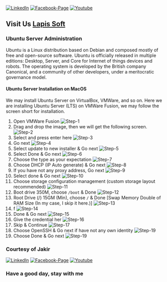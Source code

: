 [![LinkedIn][linkedin-shield-lapissoft]][linkedin-url-lapissoft]
[![Facebook-Page][facebook-shield-lapissoft]][facebook-url-lapissoft]
[![Youtube][youtube-shield-lapissoft]][youtube-url-lapissoft]

## Visit Us [Lapis Soft](http://www.lapissoft.com)

### Ubuntu Server Administration

Ubuntu is a Linux distribution based on Debian and composed mostly of free and open-source software. Ubuntu is officially released in multiple editions: Desktop, Server, and Core for Internet of things devices and robots. The operating system is developed by the British company Canonical, and a community of other developers, under a meritocratic governance model.

#### Ubuntu Server Installation on MacOS
We may install Ubuntu Server on VirtualBox, VMWare, and so on. Here we are installing Ubuntu Server (LTS) on VMWare Fusion, we may follow the screen short for installation.
1. Open VMWare Fusion
   ![Step-1](/01-installation/install/install-1.png)
2. Drag and drop the image, then we will get the following screen.
   ![Step-2](/01-installation/install/install-2.png)
3. Select and press enter here
   ![Step-3](/01-installation/install/install-3.png)
4. Go next
   ![Step-4](/01-installation/install/install-4.png)
5. Select update to new installer & Go next
   ![Step-5](/01-installation/install/install-5.png)
6. Select Done & Go next
   ![Step-6](/01-installation/install/install-6.png)
7. Choose the type as your expectation
   ![Step-7](/01-installation/install/install-7.png)
8. Choose DHCP (IP Auto generate) & Go next 
   ![Step-8](/01-installation/install/install-8.png)
9. If you have not any proxy address, Go next
   ![Step-9](/01-installation/install/install-9.png)
10. Select done & Go next
    ![Step-10](/01-installation/install/install-10.png)
11. Choose storage configuration management (custom storage layout recommended)
    ![Step-11](/01-installation/install/install-11.png)
12. Boot drive 350M, choose `/boot` & Done
    ![Step-12](/01-installation/install/install-12.png)
13. Root Drive (/) 15GM (Min), choose `/` & Done [Swap Memory Double of RAM Size (In my case, I skip it here.)]
    ![Step-13](/01-installation/install/install-13.png)
14. f
    ![Step-14](/01-installation/install/install-14.png)
15. Done & Go next
    ![Step-15](/01-installation/install/install-15.png)
16. Give the credential her
    ![Step-16](/01-installation/install/install-6.png)
17. Skip & Continue
    ![Step-17](/01-installation/install/install-17.png)
18. Choose OpenSSH & Go next if have not any own identity
    ![Step-19](/01-installation/install/install-18.png)
19. Choose Done & Go next
    ![Step-19](/01-installation/install/install-19.png)

### Courtesy of Jakir
[![LinkedIn][linkedin-shield-jakir]][linkedin-url-jakir]
[![Facebook-Page][facebook-shield-jakir]][facebook-url-jakir]
[![Youtube][youtube-shield-jakir]][youtube-url-jakir]

### Have a good day, stay with me
<!-- Personal profile -->
[linkedin-shield-jakir]: https://img.shields.io/badge/linkedin-%230077B5.svg?style=for-the-badge&logo=linkedin&logoColor=white
[linkedin-url-jakir]: https://www.linkedin.com/in/jakir-ruet/
[facebook-shield-jakir]: https://img.shields.io/badge/Facebook-%231877F2.svg?style=for-the-badge&logo=Facebook&logoColor=white
[facebook-url-jakir]: https://www.facebook.com/jakir-ruet/
[youtube-shield-jakir]: https://img.shields.io/badge/YouTube-%23FF0000.svg?style=for-the-badge&logo=YouTube&logoColor=white
[youtube-url-jakir]: https://www.youtube.com/@mjakaria-ruet/featured

<!-- Company profile -->
[linkedin-shield-lapissoft]: https://img.shields.io/badge/linkedin-%230077B5.svg?style=for-the-badge&logo=linkedin&logoColor=white
[linkedin-url-lapissoft]: https://www.linkedin.com/company/lapis-soft/
[facebook-shield-lapissoft]: https://img.shields.io/badge/Facebook-%231877F2.svg?style=for-the-badge&logo=Facebook&logoColor=white
[facebook-url-lapissoft]: https://www.facebook.com/GoLapisSoft/
[youtube-shield-lapissoft]: https://img.shields.io/badge/YouTube-%23FF0000.svg?style=for-the-badge&logo=YouTube&logoColor=white
[youtube-url-lapissoft]: https://www.youtube.com/@LapisSoft/featured
